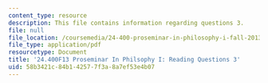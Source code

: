 ```yaml
---
content_type: resource
description: This file contains information regarding questions 3.
file: null
file_location: /coursemedia/24-400-proseminar-in-philosophy-i-fall-2013/58b3421c84b142577f3a8a7ef53e4b07_MIT24_400F13_Questions3.pdf
file_type: application/pdf
resourcetype: Document
title: '24.400F13 Proseminar In Philsophy I: Reading Questions 3'
uid: 58b3421c-84b1-4257-7f3a-8a7ef53e4b07
---
```

